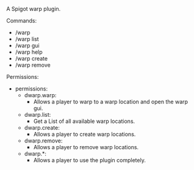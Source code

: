 A Spigot warp plugin.

Commands:
  - /warp <name>
  - /warp list
  - /warp gui
  - /warp help
  - /warp create <Name> <MaterialID> <ColorCode> <SlotID> <GUIVisibility>
  - /warp remove <Name>
  
Permissions:
  - permissions:
      - dwarp.warp:
          - Allows a player to warp to a warp location and open the warp gui.
      - dwarp.list:
          - Get a List of all available warp locations.
      - dwarp.create:
          - Allows a player to create warp locations.
      - dwarp.remove:  
          - Allows a player to remove warp locations.
      - dwarp.*:       
          - Allows a player to use the plugin completely.
